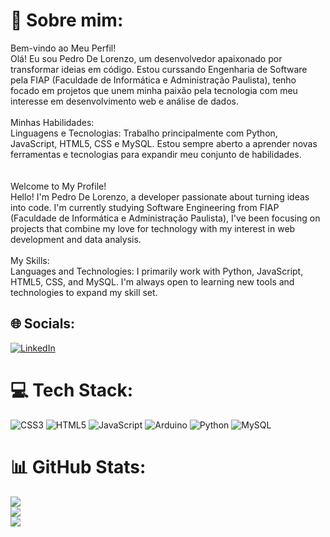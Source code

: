 # 💫 Sobre mim:
Bem-vindo ao Meu Perfil!<br>Olá! Eu sou Pedro De Lorenzo, um desenvolvedor apaixonado por transformar ideias em código. Estou curssando Engenharia de Software pela FIAP (Faculdade de Informática e Administração Paulista), tenho focado em projetos que unem minha paixão pela tecnologia com meu interesse em desenvolvimento web e análise de dados.<br><br>Minhas Habilidades:<br>Linguagens e Tecnologias: Trabalho principalmente com Python, JavaScript, HTML5, CSS e MySQL. Estou sempre aberto a aprender novas ferramentas e tecnologias para expandir meu conjunto de habilidades.<br><br><br>Welcome to My Profile!<br>Hello! I'm Pedro De Lorenzo, a developer passionate about turning ideas into code. I'm currently studying Software Engineering from FIAP (Faculdade de Informática e Administração Paulista), I've been focusing on projects that combine my love for technology with my interest in web development and data analysis.<br><br>My Skills:<br>Languages and Technologies: I primarily work with Python, JavaScript, HTML5, CSS, and MySQL. I'm always open to learning new tools and technologies to expand my skill set.


## 🌐 Socials:
[![LinkedIn](https://img.shields.io/badge/LinkedIn-%230077B5.svg?logo=linkedin&logoColor=white)](https://linkedin.com/in/https://www.linkedin.com/in/pedro-de-lorenzo-b928012b6) 

# 💻 Tech Stack:
![CSS3](https://img.shields.io/badge/css3-%231572B6.svg?style=flat&logo=css3&logoColor=white) ![HTML5](https://img.shields.io/badge/html5-%23E34F26.svg?style=flat&logo=html5&logoColor=white) ![JavaScript](https://img.shields.io/badge/javascript-%23323330.svg?style=flat&logo=javascript&logoColor=%23F7DF1E) ![Arduino](https://img.shields.io/badge/-Arduino-00979D?style=flat&logo=Arduino&logoColor=white) ![Python](https://img.shields.io/badge/python-3670A0?style=flat&logo=python&logoColor=ffdd54) ![MySQL](https://img.shields.io/badge/mysql-%2300000f.svg?style=flat&logo=mysql&logoColor=white)
# 📊 GitHub Stats:
![](https://github-readme-stats.vercel.app/api?username=PedroLorenzop&theme=radical&hide_border=true&include_all_commits=true&count_private=false)<br/>
![](https://github-readme-streak-stats.herokuapp.com/?user=PedroLorenzop&theme=radical&hide_border=true)<br/>
![](https://github-readme-stats.vercel.app/api/top-langs/?username=PedroLorenzop&theme=radical&hide_border=true&include_all_commits=true&count_private=false&layout=compact)

<!-- Proudly created with GPRM ( https://gprm.itsvg.in ) -->
